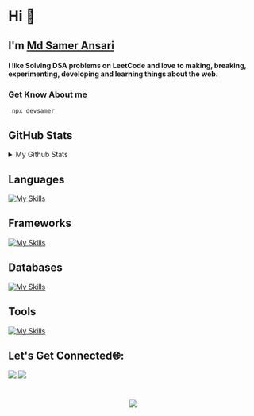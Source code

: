 
<h1>Hi 👋</h1>
<h2> I'm <a href="https://www.linkedin.com/in/mrsamirr/" target="_blank"> Md Samer Ansari </a></h2>

<h4 >
  I like Solving DSA problems on LeetCode  and love to making, breaking, experimenting, developing and learning things about
  the web.
</h4>
<h3>
Get Know About me 
</h3>

```
 npx devsamer
```

<h2>GitHub Stats</h2>
<details>
<summary> 
My Github Stats
</summary>

![Samer's Github Stats](https://github-readme-stats.vercel.app/api?username=mrsamirr&show_icons=true&hide_title=true&count_private=true&theme=dark)


</details>



<h2>Languages</h2>

[![My Skills](https://skillicons.dev/icons?i=c,cpp,java,js,ts,bash,python)](https://skillicons.dev)

<h2>Frameworks</h2>
  
[![My Skills](https://skillicons.dev/icons?i=nextjs,cloudflare,express,react,tailwindcss,nodejs)](https://skillicons.dev)

<h2>Databases</h2>
  
[![My Skills](https://skillicons.dev/icons?i=mongo,postgres,prisma)](https://skillicons.dev)

<h2>Tools</h2>
 
[![My Skills](https://skillicons.dev/icons?i=neovim,git,npm,vercel,linux)](https://skillicons.dev)



<h2>Let's Get Connected🌐: </h2>
  <a href="https://www.linkedin.com/in/mrsamirr/" target="_blank">
    <img src="https://skillicons.dev/icons?i=linkedin" />
  </a>
   <a href="https://twitter.com/iamsamirr_" target="_blank">
    <img src="https://skillicons.dev/icons?i=twitter" />
    </a>
    
<h1 align=center>

  [![](https://visitcount.itsvg.in/api?id=Mrsamirr&label=Stalkers%20%F0%9F%91%80&color=12&icon=0&pretty=true)](https://visitcount.itsvg.in)




